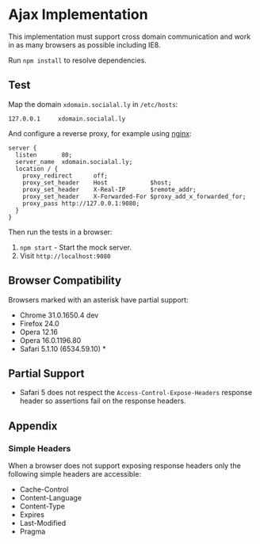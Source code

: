 # Ajax Implementation

This implementation must support cross domain communication and work in as many browsers as possible including IE8.

Run `npm install` to resolve dependencies.

## Test

Map the domain `xdomain.socialal.ly` in `/etc/hosts`:

```
127.0.0.1     xdomain.socialal.ly
```

And configure a reverse proxy, for example using [nginx](http://nginx.org):

```
server {
  listen       80;
  server_name  xdomain.socialal.ly;
  location / {
    proxy_redirect      off;
    proxy_set_header    Host            $host;
    proxy_set_header    X-Real-IP       $remote_addr;
    proxy_set_header    X-Forwarded-For $proxy_add_x_forwarded_for;
    proxy_pass http://127.0.0.1:9080;
  }
}
```

Then run the tests in a browser:

1. `npm start` - Start the mock server.
2. Visit `http://localhost:9080`

## Browser Compatibility

Browsers marked with an asterisk have partial support:

* Chrome 31.0.1650.4 dev
* Firefox 24.0
* Opera 12.16
* Opera 16.0.1196.80
* Safari 5.1.10 (6534.59.10) *

## Partial Support

* Safari 5 does not respect the `Access-Control-Expose-Headers` response header so assertions fail on the response headers.

## Appendix

### Simple Headers

When a browser does not support exposing response headers only the following
simple headers are accessible:

* Cache-Control
* Content-Language
* Content-Type
* Expires
* Last-Modified
* Pragma
